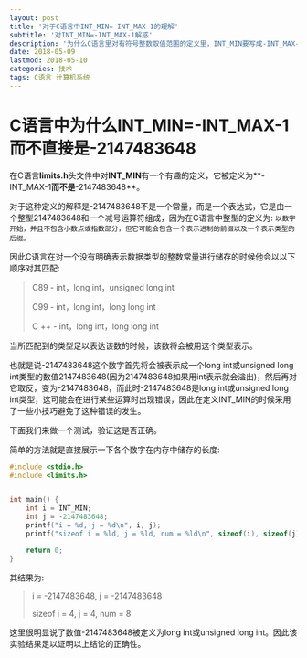 ```yaml
---
layout: post
title: '对于C语言中INT_MIN=-INT_MAX-1的理解'
subtitle: '对INT_MIN=-INT_MAX-1解惑'
description: '为什么C语言里对有符号整数取值范围的定义里，INT_MIN要写成-INT_MAX-1'
date: 2018-05-09
lastmod: 2018-05-10
categories: 技术
tags: C语言 计算机系统
---
```

# C语言中为什么INT_MIN=-INT_MAX-1而不直接是-2147483648
在C语言**limits.h**头文件中对**INT_MIN**有一个有趣的定义，它被定义为**-INT_MAX-1**而不是**-2147483648**。

对于这种定义的解释是-2147483648不是一个常量，而是一个表达式，它是由一个整型2147483648和一个减号运算符组成，因为在C语言中整型的定义为: 
`以数字开始，并且不包含小数点或指数部分，但它可能会包含一个表示进制的前缀以及一个表示类型的后缀。`

因此C语言在对一个没有明确表示数据类型的整数常量进行储存的时候他会以以下顺序对其匹配:

>C89	-	int，long int，unsigned long int
>
>C99	-	int，long int，long long int
>
>C ++	-	int，long int，long long int

当所匹配到的类型足以表达该数的时候，该数将会被用这个类型表示。

也就是说-2147483648这个数字首先将会被表示成一个long int或unsigned long int类型的数值2147483648(因为2147483648如果用int表示就会溢出)，然后再对它取反，变为-2147483648，而此时-2147483648是long int或unsigned long int类型，这可能会在进行某些运算时出现错误，因此在定义INT_MIN的时候采用了一些小技巧避免了这种错误的发生。

下面我们来做一个测试，验证这是否正确。

简单的方法就是直接展示一下各个数字在内存中储存的长度:
```c
#include <stdio.h>
#include <limits.h>


int main() {
    int i = INT_MIN;
    int j = -2147483648;
    printf("i = %d, j = %d\n", i, j);
    printf("sizeof i = %ld, j = %ld, num = %ld\n", sizeof(i), sizeof(j), sizeof(-2147483648));

    return 0;
}
```
其结果为:
> i = -2147483648, j = -2147483648
> 
> sizeof i = 4, j = 4, num = 8

这里很明显说了数值-2147483648被定义为long int或unsigned long int。因此该实验结果足以证明以上结论的正确性。

